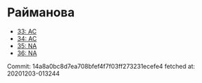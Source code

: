 # Райманова
- [33: AC](33.md)
- [34: AC](34.md)
- [35: NA](35.md)
- [36: NA](36.md)

Commit: 14a8a0bc8d7ea708bfef4f7f03ff273231ecefe4
 fetched at: 20201203-013244

